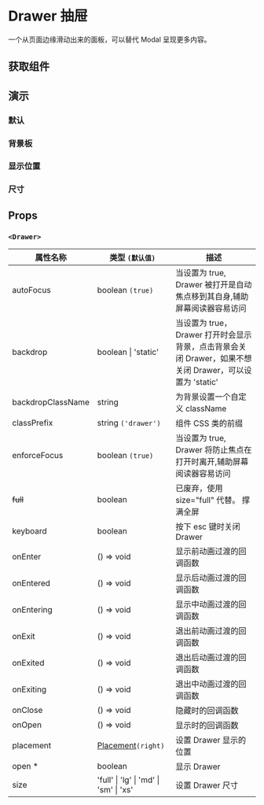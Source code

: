 # Drawer 抽屉

一个从页面边缘滑动出来的面板，可以替代 Modal 呈现更多内容。

## 获取组件

<!--{include:(components/drawer/fragments/import.md)}-->

## 演示

### 默认

<!--{include:`basic.md`}-->

### 背景板

<!--{include:`backdrop.md`}-->

### 显示位置

<!--{include:`placement.md`}-->

### 尺寸

<!--{include:`size.md`}-->

## Props

### `<Drawer>`

| 属性名称          | 类型 `(默认值)`                                        | 描述                                                                                                    |
| ----------------- | ------------------------------------------------------ | ------------------------------------------------------------------------------------------------------- |
| autoFocus         | boolean `(true)`                                       | 当设置为 true, Drawer 被打开是自动焦点移到其自身,辅助屏幕阅读器容易访问                                 |
| backdrop          | boolean &#124; 'static'                                | 当设置为 true，Drawer 打开时会显示背景，点击背景会关闭 Drawer，如果不想关闭 Drawer，可以设置为 'static' |
| backdropClassName | string                                                 | 为背景设置一个自定义 className                                                                          |
| classPrefix       | string `('drawer')`                                    | 组件 CSS 类的前缀                                                                                       |
| enforceFocus      | boolean `(true)`                                       | 当设置为 true, Drawer 将防止焦点在打开时离开,辅助屏幕阅读器容易访问                                     |
| ~~full~~              | boolean                                                | 已废弃，使用 size="full" 代替。 撑满全屏                                                            |
| keyboard          | boolean                                                | 按下 esc 键时关闭 Drawer                                                                                |
| onEnter           | () => void                                             | 显示前动画过渡的回调函数                                                                                |
| onEntered         | () => void                                             | 显示后动画过渡的回调函数                                                                                |
| onEntering        | () => void                                             | 显示中动画过渡的回调函数                                                                                |
| onExit            | () => void                                             | 退出前动画过渡的回调函数                                                                                |
| onExited          | () => void                                             | 退出后动画过渡的回调函数                                                                                |
| onExiting         | () => void                                             | 退出中动画过渡的回调函数                                                                                |
| onClose           | () => void                                             | 隐藏时的回调函数                                                                                        |
| onOpen            | () => void                                             | 显示时的回调函数                                                                                        |
| placement         | [Placement](#code-ts-placement-code)`(right)`          | 设置 Drawer 显示的位置                                                                                  |
| open \*           | boolean                                                | 显示 Drawer                                                                                             |
| size              | 'full' &#124; 'lg' &#124; 'md' &#124; 'sm' &#124; 'xs' | 设置 Drawer 尺寸                                                                                        |

<!--{include:(_common/types/placement4.md)}-->

